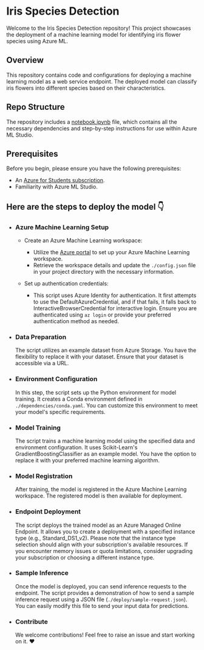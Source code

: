# Iris Species Detection

Welcome to the Iris Species Detection repository! This project showcases the deployment of a machine learning model for identifying iris flower species using Azure ML.

## Overview

This repository contains code and configurations for deploying a machine learning model as a web service endpoint. The deployed model can classify iris flowers into different species based on their characteristics.

## Repo Structure 

The repository includes a [notebook.ipynb](notebook.ipnyb) file, which contains all the necessary dependencies and step-by-step instructions for use within Azure ML Studio.

## Prerequisites

Before you begin, please ensure you have the following prerequisites:

- An [Azure for Students subscription](https://azure.microsoft.com/free/students/).
- Familiarity with Azure ML Studio.

## Here are the steps to deploy the model 👇

- ### Azure Machine Learning Setup

  - Create an Azure Machine Learning workspace:

     - Utilize the [Azure portal](https://portal.azure.com) to set up your Azure Machine Learning workspace.
     - Retrieve the workspace details and update the `./config.json` file in your project directory with the necessary information.

  - Set up authentication credentials:

     - This script uses Azure Identity for authentication. It first attempts to use the DefaultAzureCredential, and if that fails, it falls back to InteractiveBrowserCredential for interactive login. Ensure you are authenticated using `az login` or provide your preferred authentication method as needed.

- ### Data Preparation

  The script utilizes an example dataset from Azure Storage. You have the flexibility to replace it with your dataset. Ensure that your dataset is accessible via a URL.

- ### Environment Configuration

  In this step, the script sets up the Python environment for model training. It creates a Conda environment defined in `./dependencies/conda.yaml`. You can customize this environment to meet your model's specific requirements.

- ### Model Training

  The script trains a machine learning model using the specified data and environment configuration. It uses Scikit-Learn's GradientBoostingClassifier as an example model. You have the option to replace it with your preferred machine learning algorithm.

- ### Model Registration

  After training, the model is registered in the Azure Machine Learning workspace. The registered model is then available for deployment.

- ### Endpoint Deployment

  The script deploys the trained model as an Azure Managed Online Endpoint. It allows you to create a deployment with a specified instance type (e.g., Standard_DS1_v2). Please note that the instance type selection should align with your subscription's available resources. If you encounter memory issues or quota limitations, consider upgrading your subscription or choosing a different instance type.

- ### Sample Inference

  Once the model is deployed, you can send inference requests to the endpoint. The script provides a demonstration of how to send a sample inference request using a JSON file (`./deploy/sample-request.json`). You can easily modify this file to send your input data for predictions.

- ### Contribute

  We welcome contributions! Feel free to raise an issue and start working on it. ❤
